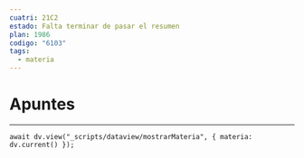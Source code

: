 ```yaml
---
cuatri: 21C2
estado: Falta terminar de pasar el resumen
plan: 1986
codigo: "6103"
tags:
  - materia
---
```

# Apuntes
---
```dataviewjs
await dv.view("_scripts/dataview/mostrarMateria", { materia: dv.current() });
```